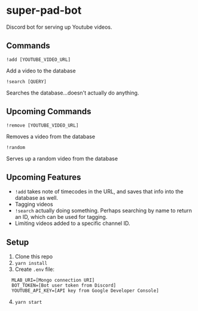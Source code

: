 # super-pad-bot

Discord bot for serving up Youtube videos.

## Commands

```
!add [YOUTUBE_VIDEO_URL]
```

Add a video to the database

```
!search [QUERY]
```

Searches the database...doesn't actually do anything.

## Upcoming Commands

```
!remove [YOUTUBE_VIDEO_URL]
```

Removes a video from the database

```
!random
```

Serves up a random video from the database

## Upcoming Features

- `!add` takes note of timecodes in the URL, and saves that info into the database as well.
- Tagging videos
- `!search` actually doing something. Perhaps searching by name to return an ID, which can be used for tagging.
- Limiting videos added to a specific channel ID.

## Setup

1. Clone this repo
2. `yarn install`
3. Create `.env` file:
```
  MLAB_URI=[Mongo connection URI]
  BOT_TOKEN=[Bot user token from Discord]
  YOUTUBE_API_KEY=[API key from Google Developer Console]
```    
4. `yarn start`
